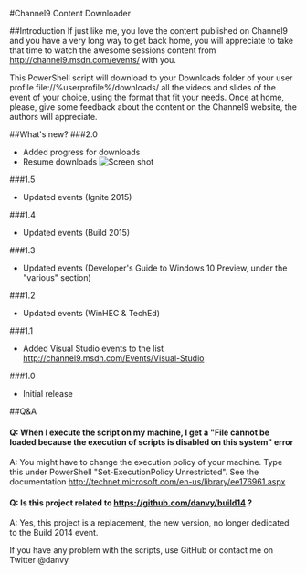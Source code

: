 #Channel9 Content Downloader

##Introduction
If just like me, you love the content published on Channel9 and you have a very long way to get back home, you will appreciate to take that time to watch the awesome sessions content from http://channel9.msdn.com/events/ with you.

This PowerShell script will download to your Downloads folder of your user profile file://%userprofile%/downloads/ all the videos and slides of the event of your choice, using the format that fit your needs.
Once at home, please, give some feedback about the content on the Channel9 website, the authors will appreciate.

##What's new?
###2.0
- Added progress for downloads
- Resume downloads
![Screen shot](https://github.com/danvy/channel9/blob/master/img/Ch9Downloader2.jpg)

###1.5
- Updated events (Ignite 2015)

###1.4
- Updated events (Build 2015)

###1.3
- Updated events (Developer's Guide to Windows 10 Preview, under the "various" section)

###1.2
- Updated events (WinHEC & TechEd)

###1.1
- Added Visual Studio events to the list http://channel9.msdn.com/Events/Visual-Studio

###1.0
- Initial release

##Q&A
#### Q: When I execute the script on my machine, I get a "File cannot be loaded because the execution of scripts is disabled on this system" error
A: You might have to change the execution policy of your machine. Type this under PowerShell "Set-ExecutionPolicy Unrestricted". See the documentation http://technet.microsoft.com/en-us/library/ee176961.aspx
#### Q: Is this project related to https://github.com/danvy/build14 ?
A: Yes, this project is a replacement, the new version, no longer dedicated to the Build 2014 event.

If you have any problem with the scripts, use GitHub or contact me on Twitter @danvy
